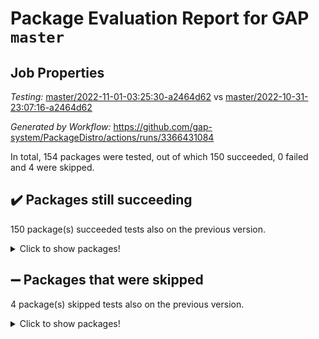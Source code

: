 # Package Evaluation Report for GAP `master`

## Job Properties

*Testing:* [master/2022-11-01-03:25:30-a2464d62](https://github.com/gap-system/PackageDistro/blob/data/reports/master/2022-11-01-03:25:30-a2464d62) vs [master/2022-10-31-23:07:16-a2464d62](https://github.com/gap-system/PackageDistro/blob/data/reports/master/2022-10-31-23:07:16-a2464d62)

*Generated by Workflow:* https://github.com/gap-system/PackageDistro/actions/runs/3366431084

In total, 154 packages were tested, out of which 150 succeeded, 0 failed and 4 were skipped.

## :heavy_check_mark: Packages still succeeding

150 package(s) succeeded tests also on the previous version.
<details><summary>Click to show packages!</summary>

- 4ti2interface 2022.09-01 [(success)](https://github.com/gap-system/PackageDistro/actions/runs/3366431084/jobs/5583055811)
- ace 5.6.1 [(success)](https://github.com/gap-system/PackageDistro/actions/runs/3366431084/jobs/5583055910)
- aclib 1.3.2 [(success)](https://github.com/gap-system/PackageDistro/actions/runs/3366431084/jobs/5583055978)
- agt 0.3 [(success)](https://github.com/gap-system/PackageDistro/actions/runs/3366431084/jobs/5583056045)
- alnuth 3.2.1 [(success)](https://github.com/gap-system/PackageDistro/actions/runs/3366431084/jobs/5583056132)
- anupq 3.2.6 [(success)](https://github.com/gap-system/PackageDistro/actions/runs/3366431084/jobs/5583056208)
- atlasrep 2.1.6 [(success)](https://github.com/gap-system/PackageDistro/actions/runs/3366431084/jobs/5583056294)
- autodoc 2022.10.20 [(success)](https://github.com/gap-system/PackageDistro/actions/runs/3366431084/jobs/5583056360)
- automata 1.15 [(success)](https://github.com/gap-system/PackageDistro/actions/runs/3366431084/jobs/5583056418)
- automgrp 1.3.2 [(success)](https://github.com/gap-system/PackageDistro/actions/runs/3366431084/jobs/5583056481)
- autpgrp 1.11 [(success)](https://github.com/gap-system/PackageDistro/actions/runs/3366431084/jobs/5583056557)
- cap 2022.10-12 [(success)](https://github.com/gap-system/PackageDistro/actions/runs/3366431084/jobs/5583056631)
- caratinterface 2.3.4 [(success)](https://github.com/gap-system/PackageDistro/actions/runs/3366431084/jobs/5583056690)
- cddinterface 2022.08.11 [(success)](https://github.com/gap-system/PackageDistro/actions/runs/3366431084/jobs/5583056753)
- circle 1.6.5 [(success)](https://github.com/gap-system/PackageDistro/actions/runs/3366431084/jobs/5583056818)
- classicpres 1.22 [(success)](https://github.com/gap-system/PackageDistro/actions/runs/3366431084/jobs/5583056910)
- cohomolo 1.6.10 [(success)](https://github.com/gap-system/PackageDistro/actions/runs/3366431084/jobs/5583056964)
- congruence 1.2.4 [(success)](https://github.com/gap-system/PackageDistro/actions/runs/3366431084/jobs/5583057014)
- corelg 1.56 [(success)](https://github.com/gap-system/PackageDistro/actions/runs/3366431084/jobs/5583057077)
- crime 1.6 [(success)](https://github.com/gap-system/PackageDistro/actions/runs/3366431084/jobs/5583057132)
- crisp 1.4.5 [(success)](https://github.com/gap-system/PackageDistro/actions/runs/3366431084/jobs/5583057202)
- crypting 0.10.3 [(success)](https://github.com/gap-system/PackageDistro/actions/runs/3366431084/jobs/5583057258)
- cryst 4.1.25 [(success)](https://github.com/gap-system/PackageDistro/actions/runs/3366431084/jobs/5583057304)
- crystcat 1.1.10 [(success)](https://github.com/gap-system/PackageDistro/actions/runs/3366431084/jobs/5583057358)
- ctbllib 1.3.4 [(success)](https://github.com/gap-system/PackageDistro/actions/runs/3366431084/jobs/5583057426)
- cubefree 1.19 [(success)](https://github.com/gap-system/PackageDistro/actions/runs/3366431084/jobs/5583057500)
- curlinterface 2.3.1 [(success)](https://github.com/gap-system/PackageDistro/actions/runs/3366431084/jobs/5583057590)
- cvec 2.7.6 [(success)](https://github.com/gap-system/PackageDistro/actions/runs/3366431084/jobs/5583057708)
- datastructures 0.2.7 [(success)](https://github.com/gap-system/PackageDistro/actions/runs/3366431084/jobs/5583057776)
- deepthought 1.0.6 [(success)](https://github.com/gap-system/PackageDistro/actions/runs/3366431084/jobs/5583057841)
- design 1.7 [(success)](https://github.com/gap-system/PackageDistro/actions/runs/3366431084/jobs/5583057918)
- difsets 2.3.1 [(success)](https://github.com/gap-system/PackageDistro/actions/runs/3366431084/jobs/5583058019)
- digraphs 1.6.0 [(success)](https://github.com/gap-system/PackageDistro/actions/runs/3366431084/jobs/5583058091)
- edim 1.3.6 [(success)](https://github.com/gap-system/PackageDistro/actions/runs/3366431084/jobs/5583058158)
- example 4.3.2 [(success)](https://github.com/gap-system/PackageDistro/actions/runs/3366431084/jobs/5583058230)
- examplesforhomalg 2022.10-01 [(success)](https://github.com/gap-system/PackageDistro/actions/runs/3366431084/jobs/5583058354)
- factint 1.6.3 [(success)](https://github.com/gap-system/PackageDistro/actions/runs/3366431084/jobs/5583058482)
- ferret 1.0.9 [(success)](https://github.com/gap-system/PackageDistro/actions/runs/3366431084/jobs/5583058578)
- fga 1.4.0 [(success)](https://github.com/gap-system/PackageDistro/actions/runs/3366431084/jobs/5583058685)
- fining 1.5.1 [(success)](https://github.com/gap-system/PackageDistro/actions/runs/3366431084/jobs/5583058758)
- float 1.0.3 [(success)](https://github.com/gap-system/PackageDistro/actions/runs/3366431084/jobs/5583058852)
- format 1.4.3 [(success)](https://github.com/gap-system/PackageDistro/actions/runs/3366431084/jobs/5583058979)
- forms 1.2.9 [(success)](https://github.com/gap-system/PackageDistro/actions/runs/3366431084/jobs/5583059073)
- fplsa 1.2.5 [(success)](https://github.com/gap-system/PackageDistro/actions/runs/3366431084/jobs/5583059163)
- fr 2.4.11 [(success)](https://github.com/gap-system/PackageDistro/actions/runs/3366431084/jobs/5583059245)
- francy 1.2.5 [(success)](https://github.com/gap-system/PackageDistro/actions/runs/3366431084/jobs/5583059329)
- fwtree 1.3 [(success)](https://github.com/gap-system/PackageDistro/actions/runs/3366431084/jobs/5583059409)
- gapdoc 1.6.6 [(success)](https://github.com/gap-system/PackageDistro/actions/runs/3366431084/jobs/5583059483)
- gauss 2022.10-01 [(success)](https://github.com/gap-system/PackageDistro/actions/runs/3366431084/jobs/5583059619)
- gaussforhomalg 2022.08-03 [(success)](https://github.com/gap-system/PackageDistro/actions/runs/3366431084/jobs/5583059706)
- gbnp 1.0.5 [(success)](https://github.com/gap-system/PackageDistro/actions/runs/3366431084/jobs/5583059806)
- generalizedmorphismsforcap 2022.09-01 [(success)](https://github.com/gap-system/PackageDistro/actions/runs/3366431084/jobs/5583059910)
- genss 1.6.8 [(success)](https://github.com/gap-system/PackageDistro/actions/runs/3366431084/jobs/5583059993)
- gradedmodules 2022.09-02 [(success)](https://github.com/gap-system/PackageDistro/actions/runs/3366431084/jobs/5583060076)
- gradedringforhomalg 2022.10-01 [(success)](https://github.com/gap-system/PackageDistro/actions/runs/3366431084/jobs/5583060177)
- grape 4.8.5 [(success)](https://github.com/gap-system/PackageDistro/actions/runs/3366431084/jobs/5583060274)
- groupoids 1.71 [(success)](https://github.com/gap-system/PackageDistro/actions/runs/3366431084/jobs/5583060375)
- grpconst 2.6.2 [(success)](https://github.com/gap-system/PackageDistro/actions/runs/3366431084/jobs/5583060471)
- guarana 0.96.3 [(success)](https://github.com/gap-system/PackageDistro/actions/runs/3366431084/jobs/5583060558)
- guava 3.17 [(success)](https://github.com/gap-system/PackageDistro/actions/runs/3366431084/jobs/5583060644)
- hap 1.47 [(success)](https://github.com/gap-system/PackageDistro/actions/runs/3366431084/jobs/5583060736)
- hapcryst 0.1.15 [(success)](https://github.com/gap-system/PackageDistro/actions/runs/3366431084/jobs/5583060804)
- hecke 1.5.3 [(success)](https://github.com/gap-system/PackageDistro/actions/runs/3366431084/jobs/5583060883)
- help 3.5 [(success)](https://github.com/gap-system/PackageDistro/actions/runs/3366431084/jobs/5583060959)
- homalg 2022.08-04 [(success)](https://github.com/gap-system/PackageDistro/actions/runs/3366431084/jobs/5583061027)
- homalgtocas 2022.10-01 [(success)](https://github.com/gap-system/PackageDistro/actions/runs/3366431084/jobs/5583061112)
- idrel 2.44 [(success)](https://github.com/gap-system/PackageDistro/actions/runs/3366431084/jobs/5583061193)
- images 1.3.1 [(success)](https://github.com/gap-system/PackageDistro/actions/runs/3366431084/jobs/5583061263)
- intpic 0.3.0 [(success)](https://github.com/gap-system/PackageDistro/actions/runs/3366431084/jobs/5583061329)
- io 4.8.0 [(success)](https://github.com/gap-system/PackageDistro/actions/runs/3366431084/jobs/5583061395)
- io_forhomalg 2022.09-01 [(success)](https://github.com/gap-system/PackageDistro/actions/runs/3366431084/jobs/5583061452)
- irredsol 1.4.3 [(success)](https://github.com/gap-system/PackageDistro/actions/runs/3366431084/jobs/5583061518)
- json 2.1.1 [(success)](https://github.com/gap-system/PackageDistro/actions/runs/3366431084/jobs/5583061588)
- jupyterkernel 1.4.1 [(success)](https://github.com/gap-system/PackageDistro/actions/runs/3366431084/jobs/5583061649)
- jupyterviz 1.5.6 [(success)](https://github.com/gap-system/PackageDistro/actions/runs/3366431084/jobs/5583061716)
- kan 1.34 [(success)](https://github.com/gap-system/PackageDistro/actions/runs/3366431084/jobs/5583061797)
- kbmag 1.5.10 [(success)](https://github.com/gap-system/PackageDistro/actions/runs/3366431084/jobs/5583061870)
- laguna 3.9.5 [(success)](https://github.com/gap-system/PackageDistro/actions/runs/3366431084/jobs/5583061930)
- liealgdb 2.2.1 [(success)](https://github.com/gap-system/PackageDistro/actions/runs/3366431084/jobs/5583061986)
- liepring 2.8 [(success)](https://github.com/gap-system/PackageDistro/actions/runs/3366431084/jobs/5583062037)
- liering 2.4.2 [(success)](https://github.com/gap-system/PackageDistro/actions/runs/3366431084/jobs/5583062093)
- linearalgebraforcap 2022.10-07 [(success)](https://github.com/gap-system/PackageDistro/actions/runs/3366431084/jobs/5583062153)
- localizeringforhomalg 2022.09-01 [(success)](https://github.com/gap-system/PackageDistro/actions/runs/3366431084/jobs/5583062222)
- loops 3.4.2 [(success)](https://github.com/gap-system/PackageDistro/actions/runs/3366431084/jobs/5583062277)
- lpres 1.0.3 [(success)](https://github.com/gap-system/PackageDistro/actions/runs/3366431084/jobs/5583062362)
- majoranaalgebras 1.5 [(success)](https://github.com/gap-system/PackageDistro/actions/runs/3366431084/jobs/5583062442)
- mapclass 1.4.6 [(success)](https://github.com/gap-system/PackageDistro/actions/runs/3366431084/jobs/5583062506)
- matgrp 0.70 [(success)](https://github.com/gap-system/PackageDistro/actions/runs/3366431084/jobs/5583062553)
- matricesforhomalg 2022.10-06 [(success)](https://github.com/gap-system/PackageDistro/actions/runs/3366431084/jobs/5583062625)
- modisom 2.5.3 [(success)](https://github.com/gap-system/PackageDistro/actions/runs/3366431084/jobs/5583062696)
- modulepresentationsforcap 2022.10-05 [(success)](https://github.com/gap-system/PackageDistro/actions/runs/3366431084/jobs/5583062768)
- modules 2022.09-01 [(success)](https://github.com/gap-system/PackageDistro/actions/runs/3366431084/jobs/5583062823)
- monoidalcategories 2022.10-03 [(success)](https://github.com/gap-system/PackageDistro/actions/runs/3366431084/jobs/5583062877)
- nconvex 2022.09-01 [(success)](https://github.com/gap-system/PackageDistro/actions/runs/3366431084/jobs/5583062950)
- nilmat 1.4.2 [(success)](https://github.com/gap-system/PackageDistro/actions/runs/3366431084/jobs/5583063005)
- nock 1.5 [(success)](https://github.com/gap-system/PackageDistro/actions/runs/3366431084/jobs/5583063075)
- normalizinterface 1.3.4 [(success)](https://github.com/gap-system/PackageDistro/actions/runs/3366431084/jobs/5583063140)
- nq 2.5.9 [(success)](https://github.com/gap-system/PackageDistro/actions/runs/3366431084/jobs/5583063223)
- numericalsgps 1.3.1 [(success)](https://github.com/gap-system/PackageDistro/actions/runs/3366431084/jobs/5583063291)
- openmath 11.5.1 [(success)](https://github.com/gap-system/PackageDistro/actions/runs/3366431084/jobs/5583063357)
- orb 4.9.0 [(success)](https://github.com/gap-system/PackageDistro/actions/runs/3366431084/jobs/5583063417)
- packagemanager 1.3.2 [(success)](https://github.com/gap-system/PackageDistro/actions/runs/3366431084/jobs/5583063469)
- patternclass 2.4.3 [(success)](https://github.com/gap-system/PackageDistro/actions/runs/3366431084/jobs/5583063528)
- permut 2.0.4 [(success)](https://github.com/gap-system/PackageDistro/actions/runs/3366431084/jobs/5583063583)
- polenta 1.3.10 [(success)](https://github.com/gap-system/PackageDistro/actions/runs/3366431084/jobs/5583063634)
- polymaking 0.8.6 [(success)](https://github.com/gap-system/PackageDistro/actions/runs/3366431084/jobs/5583063689)
- primgrp 3.4.2 [(success)](https://github.com/gap-system/PackageDistro/actions/runs/3366431084/jobs/5583063736)
- profiling 2.5.1 [(success)](https://github.com/gap-system/PackageDistro/actions/runs/3366431084/jobs/5583063814)
- qpa 1.34 [(success)](https://github.com/gap-system/PackageDistro/actions/runs/3366431084/jobs/5583063899)
- quagroup 1.8.3 [(success)](https://github.com/gap-system/PackageDistro/actions/runs/3366431084/jobs/5583063965)
- radiroot 2.9 [(success)](https://github.com/gap-system/PackageDistro/actions/runs/3366431084/jobs/5583064026)
- rcwa 4.7.0 [(success)](https://github.com/gap-system/PackageDistro/actions/runs/3366431084/jobs/5583064091)
- rds 1.8 [(success)](https://github.com/gap-system/PackageDistro/actions/runs/3366431084/jobs/5583064152)
- recog 1.4.2 [(success)](https://github.com/gap-system/PackageDistro/actions/runs/3366431084/jobs/5583064211)
- repndecomp 1.2.1 [(success)](https://github.com/gap-system/PackageDistro/actions/runs/3366431084/jobs/5583064275)
- repsn 3.1.0 [(success)](https://github.com/gap-system/PackageDistro/actions/runs/3366431084/jobs/5583064327)
- resclasses 4.7.3 [(success)](https://github.com/gap-system/PackageDistro/actions/runs/3366431084/jobs/5583064394)
- ringsforhomalg 2022.10-02 [(success)](https://github.com/gap-system/PackageDistro/actions/runs/3366431084/jobs/5583064470)
- sco 2022.09-01 [(success)](https://github.com/gap-system/PackageDistro/actions/runs/3366431084/jobs/5583064551)
- scscp 2.3.1 [(success)](https://github.com/gap-system/PackageDistro/actions/runs/3366431084/jobs/5583064670)
- semigroups 5.1.0 [(success)](https://github.com/gap-system/PackageDistro/actions/runs/3366431084/jobs/5583064853)
- sglppow 2.2 [(success)](https://github.com/gap-system/PackageDistro/actions/runs/3366431084/jobs/5583064978)
- sgpviz 0.999.5 [(success)](https://github.com/gap-system/PackageDistro/actions/runs/3366431084/jobs/5583065060)
- simpcomp 2.1.14 [(success)](https://github.com/gap-system/PackageDistro/actions/runs/3366431084/jobs/5583065151)
- singular 2022.09.23 [(success)](https://github.com/gap-system/PackageDistro/actions/runs/3366431084/jobs/5583065284)
- sla 1.5.3 [(success)](https://github.com/gap-system/PackageDistro/actions/runs/3366431084/jobs/5583065409)
- smallgrp 1.5 [(success)](https://github.com/gap-system/PackageDistro/actions/runs/3366431084/jobs/5583065501)
- smallsemi 0.6.13 [(success)](https://github.com/gap-system/PackageDistro/actions/runs/3366431084/jobs/5583065595)
- sonata 2.9.5 [(success)](https://github.com/gap-system/PackageDistro/actions/runs/3366431084/jobs/5583065673)
- sophus 1.27 [(success)](https://github.com/gap-system/PackageDistro/actions/runs/3366431084/jobs/5583065755)
- spinsym 1.5.2 [(success)](https://github.com/gap-system/PackageDistro/actions/runs/3366431084/jobs/5583065839)
- standardff 0.9.4 [(success)](https://github.com/gap-system/PackageDistro/actions/runs/3366431084/jobs/5583065916)
- symbcompcc 1.3.2 [(success)](https://github.com/gap-system/PackageDistro/actions/runs/3366431084/jobs/5583066019)
- thelma 1.3 [(success)](https://github.com/gap-system/PackageDistro/actions/runs/3366431084/jobs/5583066114)
- tomlib 1.2.9 [(success)](https://github.com/gap-system/PackageDistro/actions/runs/3366431084/jobs/5583066216)
- toolsforhomalg 2022.10-01 [(success)](https://github.com/gap-system/PackageDistro/actions/runs/3366431084/jobs/5583066294)
- toric 1.9.5 [(success)](https://github.com/gap-system/PackageDistro/actions/runs/3366431084/jobs/5583066385)
- toricvarieties 2022.07.13 [(success)](https://github.com/gap-system/PackageDistro/actions/runs/3366431084/jobs/5583066474)
- transgrp 3.6.3 [(success)](https://github.com/gap-system/PackageDistro/actions/runs/3366431084/jobs/5583066549)
- ugaly 4.0.3 [(success)](https://github.com/gap-system/PackageDistro/actions/runs/3366431084/jobs/5583066620)
- unipot 1.5 [(success)](https://github.com/gap-system/PackageDistro/actions/runs/3366431084/jobs/5583066721)
- unitlib 4.1.0 [(success)](https://github.com/gap-system/PackageDistro/actions/runs/3366431084/jobs/5583066850)
- utils 0.77 [(success)](https://github.com/gap-system/PackageDistro/actions/runs/3366431084/jobs/5583066933)
- uuid 0.7 [(success)](https://github.com/gap-system/PackageDistro/actions/runs/3366431084/jobs/5583067020)
- walrus 0.9991 [(success)](https://github.com/gap-system/PackageDistro/actions/runs/3366431084/jobs/5583067097)
- wedderga 4.10.2 [(success)](https://github.com/gap-system/PackageDistro/actions/runs/3366431084/jobs/5583067165)
- xmod 2.88 [(success)](https://github.com/gap-system/PackageDistro/actions/runs/3366431084/jobs/5583067230)
- xmodalg 1.22 [(success)](https://github.com/gap-system/PackageDistro/actions/runs/3366431084/jobs/5583067289)
- yangbaxter 0.10.1 [(success)](https://github.com/gap-system/PackageDistro/actions/runs/3366431084/jobs/5583067372)
- zeromqinterface 0.14 [(success)](https://github.com/gap-system/PackageDistro/actions/runs/3366431084/jobs/5583067423)
</details>

## :heavy_minus_sign: Packages that were skipped

4 package(s) skipped tests also on the previous version.
<details><summary>Click to show packages!</summary>

- browse 1.8.18 [(skipped)](https://github.com/gap-system/PackageDistro/actions/runs/3366431084/jobs/5582908042)
- itc 1.5.1 [(skipped)](https://github.com/gap-system/PackageDistro/actions/runs/3366431084/jobs/5582908042)
- polycyclic 2.16 [(skipped)](https://github.com/gap-system/PackageDistro/actions/runs/3366431084/jobs/5582908042)
- xgap 4.31 [(skipped)](https://github.com/gap-system/PackageDistro/actions/runs/3366431084/jobs/5582908042)
</details>


